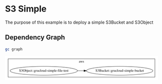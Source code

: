 # S3 Simple

The purpose of this example is to deploy a simple S3Bucket and S3Object

## Dependency Graph

```sh
gc graph
```

![Graph](grucloud.svg)
